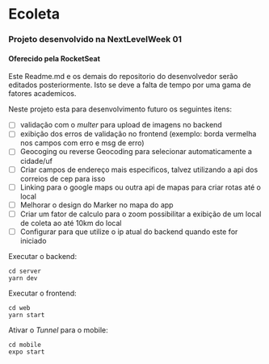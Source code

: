 # Ecoleta
### Projeto desenvolvido na NextLevelWeek 01
#### Oferecido pela RocketSeat

Este Readme.md e os demais do repositorio do desenvolvedor serão editados posteriormente. Isto se deve a falta de tempo por uma gama de fatores academicos.

Neste projeto esta para desenvolvimento futuro os seguintes itens:

- [ ] validação com o *multer* para upload de imagens no backend
- [ ] exibição dos erros de validação no frontend (exemplo: borda vermelha nos campos com erro e msg de erro)
- [ ] Geocoging ou reverse Geocoding para selecionar automaticamente a cidade/uf
- [ ] Criar campos de endereço mais especificos, talvez utilizando a api dos correios de cep para isso
- [ ] Linking para o google maps ou outra api de mapas para criar rotas até o local
- [ ] Melhorar o design do Marker no mapa do app
- [ ] Criar um fator de calculo para o zoom possibilitar a exibição de um local de coleta ao até 10km do local
- [ ] Configurar para que utilize o ip atual do backend quando este for iniciado

Executar o backend:
```
cd server
yarn dev
```

Executar o frontend:
```
cd web
yarn start
```

Ativar o *Tunnel* para o mobile:
```
cd mobile
expo start
```
